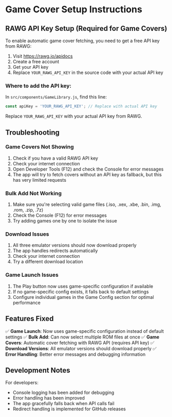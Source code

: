 # Game Cover Setup Instructions

## RAWG API Key Setup (Required for Game Covers)

To enable automatic game cover fetching, you need to get a free API key from RAWG:

1. Visit https://rawg.io/apidocs
2. Create a free account
3. Get your API key
4. Replace `YOUR_RAWG_API_KEY` in the source code with your actual API key

### Where to add the API key:

In `src/components/GameLibrary.js`, find this line:
```javascript
const apiKey = 'YOUR_RAWG_API_KEY'; // Replace with actual API key
```

Replace `YOUR_RAWG_API_KEY` with your actual API key from RAWG.

## Troubleshooting

### Game Covers Not Showing
1. Check if you have a valid RAWG API key
2. Check your internet connection
3. Open Developer Tools (F12) and check the Console for error messages
4. The app will try to fetch covers without an API key as fallback, but this has very limited requests

### Bulk Add Not Working
1. Make sure you're selecting valid game files (.iso, .xex, .xbe, .bin, .img, .rom, .zip, .7z)
2. Check the Console (F12) for error messages
3. Try adding games one by one to isolate the issue

### Download Issues
1. All three emulator versions should now download properly
2. The app handles redirects automatically
3. Check your internet connection
4. Try a different download location

### Game Launch Issues
1. The Play button now uses game-specific configuration if available
2. If no game-specific config exists, it falls back to default settings
3. Configure individual games in the Game Config section for optimal performance

## Features Fixed

✅ **Game Launch**: Now uses game-specific configuration instead of default settings
✅ **Bulk Add**: Can now select multiple ROM files at once
✅ **Game Covers**: Automatic cover fetching with RAWG API (requires API key)
✅ **Download Versions**: All emulator versions should download properly
✅ **Error Handling**: Better error messages and debugging information

## Development Notes

For developers:
- Console logging has been added for debugging
- Error handling has been improved
- The app gracefully falls back when API calls fail
- Redirect handling is implemented for GitHub releases